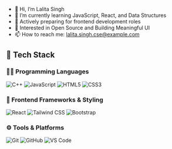 - 👋 Hi, I’m Lalita Singh
- 🌱 I’m currently learning JavaScript, React, and Data Structures
- 💼 Actively preparing for frontend development roles
- 🌟 Interested in Open Source and Building Meaningful UI
- 📫 How to reach me: lalita.singh.cse@example.com


## 🔧 Tech Stack

### 👨‍💻 Programming Languages
![C++](https://img.shields.io/badge/-C++-00599C?logo=c%2b%2b&logoColor=white)
![JavaScript](https://img.shields.io/badge/-JavaScript-F7DF1E?logo=javascript&logoColor=black)
![HTML5](https://img.shields.io/badge/-HTML5-E34F26?logo=html5&logoColor=white)
![CSS3](https://img.shields.io/badge/-CSS3-1572B6?logo=css3&logoColor=white)

### 🎨 Frontend Frameworks & Styling
![React](https://img.shields.io/badge/-React-61DAFB?logo=react&logoColor=black)
![Tailwind CSS](https://img.shields.io/badge/-Tailwind%20CSS-38B2AC?logo=tailwind-css&logoColor=white)
![Bootstrap](https://img.shields.io/badge/-Bootstrap-7952B3?logo=bootstrap&logoColor=white)

### ⚙️ Tools & Platforms
![Git](https://img.shields.io/badge/-Git-F05032?logo=git&logoColor=white)
![GitHub](https://img.shields.io/badge/-GitHub-181717?logo=github&logoColor=white)
![VS Code](https://img.shields.io/badge/-VSCode-007ACC?logo=visual-studio-code&logoColor=white)

